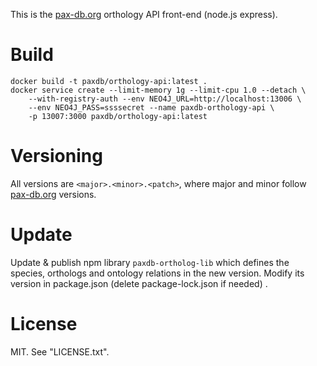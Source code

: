 This is the [pax-db.org](http://pax-db.org) orthology API front-end (node.js express).

# Build

```
docker build -t paxdb/orthology-api:latest .
docker service create --limit-memory 1g --limit-cpu 1.0 --detach \
    --with-registry-auth --env NEO4J_URL=http://localhost:13006 \
    --env NEO4J_PASS=ssssecret --name paxdb-orthology-api \
    -p 13007:3000 paxdb/orthology-api:latest
```

# Versioning

All versions are `<major>.<minor>.<patch>`, where major and minor follow
[pax-db.org](pax-db.org) versions.

# Update

Update & publish npm library `paxdb-ortholog-lib` which defines the species, orthologs and ontology relations in the new version.
Modify its version in package.json (delete package-lock.json if needed) .


# License

MIT. See "LICENSE.txt".

